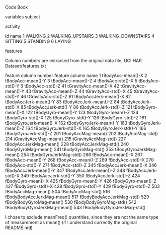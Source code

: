 Code Book

variables
subject

activity

id   	name
1	   WALKING
2	   WALKING_UPSTAIRS
3	   WALKING_DOWNSTAIRS
4	   SITTING
5	   STANDING
6	   LAYING

features

Column numbers are extracted from the original data file, UCI HAR Dataset/features.txt

feature column number	 feature column name
1	                       tBodyAcc-mean()-X
2	                       tBodyAcc-mean()-Y
3	                       tBodyAcc-mean()-Z
4                        tBodyAcc-std()-X
5	                       tBodyAcc-std()-Y
6	                       tBodyAcc-std()-Z
41	                     tGravityAcc-mean()-X
42                      tGravityAcc-mean()-Y
43	                    tGravityAcc-mean()-Z
44                 	tGravityAcc-std()-X
45             	tGravityAcc-std()-Y
46                 	tGravityAcc-std()-Z
81                		tBodyAccJerk-mean()-X
82             		tBodyAccJerk-mean()-Y
83             		tBodyAccJerk-mean()-Z
84             		tBodyAccJerk-std()-X
85             		tBodyAccJerk-std()-Y
86             		tBodyAccJerk-std()-Z
121	             	tBodyGyro-mean()-X
122	             	tBodyGyro-mean()-Y
123	             	tBodyGyro-mean()-Z
124	             	tBodyGyro-std()-X
125	             	tBodyGyro-std()-Y
126             		tBodyGyro-std()-Z
161             		tBodyGyroJerk-mean()-X
162	             	tBodyGyroJerk-mean()-Y
163	              	tBodyGyroJerk-mean()-Z
164	             	tBodyGyroJerk-std()-X
165	             	tBodyGyroJerk-std()-Y
166	             	tBodyGyroJerk-std()-Z
201	             	tBodyAccMag-mean()
202	             	tBodyAccMag-std()
214	             	tGravityAccMag-mean()
215	             	tGravityAccMag-std()
227	             	tBodyAccJerkMag-mean()
228	             	tBodyAccJerkMag-std()
240	             	tBodyGyroMag-mean()
241	             	tBodyGyroMag-std()
253	             	tBodyGyroJerkMag-mean()
254	             	tBodyGyroJerkMag-std()
266	             	fBodyAcc-mean()-X
267	             	fBodyAcc-mean()-Y
268	             	fBodyAcc-mean()-Z
269	             	fBodyAcc-std()-X
270	             	fBodyAcc-std()-Y
271	             	fBodyAcc-std()-Z
345	             	fBodyAccJerk-mean()-X
346	             	fBodyAccJerk-mean()-Y
347	             	fBodyAccJerk-mean()-Z
348	             	fBodyAccJerk-std()-X
349	             	fBodyAccJerk-std()-Y
350	             	fBodyAccJerk-std()-Z
424	             	fBodyGyro-mean()-X
425	             	fBodyGyro-mean()-Y
426	             	fBodyGyro-mean()-Z
427	             	fBodyGyro-std()-X
428	             	fBodyGyro-std()-Y
429	             	fBodyGyro-std()-Z
503	             	fBodyAccMag-mean()
504	             	fBodyAccMag-std()
516	             	fBodyBodyAccJerkMag-mean()
517	             	fBodyBodyAccJerkMag-std()
529	             	fBodyBodyGyroMag-mean()
530	             	fBodyBodyGyroMag-std()
542	             	fBodyBodyGyroJerkMag-mean()
543	             	fBodyBodyGyroJerkMag-std()

I chose to exclude meanFreq() quantities, since they are not the same type of measurement as mean() 
(if I understand correctly the original README.md)

